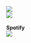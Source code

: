 <a href="https://github.com/eliaraven/">
  <img align="center" src="https://github-readme-stats-nine-roan-30.vercel.app/api?username=eliaraven&theme=github_dark&show_icons=true"/>
</a>
<br>
<a href="https://github.com/eliaraven/">
  <img align="center" src="https://github-readme-stats-nine-roan-30.vercel.app/api/top-langs/?username=eliaraven&layout=compact&theme=github_dark&show_icons=true&exclude_repo=github-readme-stats" />
</a>
<br>
<br><b>Spotify</b><br>
<a href="https://eliraven.de/spotify">
  <img align="center" src="https://spotify-github-profile.vercel.app/api/view?uid=yvaxii87nrd5cqcukfe7a5s9l&cover_image=true&theme=natemoo-re&bar_color=4078c0&bar_color_cover=true">
</a>

<!--
**EliaRaven/EliaRaven** is a ✨ _special_ ✨ repository because its `README.md` (this file) appears on your GitHub profile.

Here are some ideas to get you started:

- 🔭 I’m currently working on ...
- 🌱 I’m currently learning ...
- 👯 I’m looking to collaborate on ...
- 🤔 I’m looking for help with ...
- 💬 Ask me about ...
- 📫 How to reach me: ...
- 😄 Pronouns: ...
- ⚡ Fun fact: ...
-->
